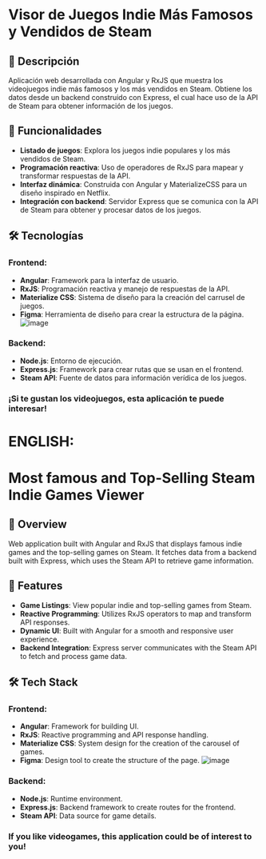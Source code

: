 # Visor de Juegos Indie Más Famosos y Vendidos de Steam
## 📌 Descripción
Aplicación web desarrollada con Angular y RxJS que muestra los videojuegos indie más famosos y los más vendidos en Steam. Obtiene los datos desde un backend construido con Express, el cual hace uso de la API de Steam para obtener información de los juegos.

## 🚀 Funcionalidades
- **Listado de juegos**: Explora los juegos indie populares y los más vendidos de Steam.  
- **Programación reactiva**: Uso de operadores de RxJS para mapear y transformar respuestas de la API.  
- **Interfaz dinámica**: Construida con Angular y MaterializeCSS para un diseño inspirado en Netflix.  
- **Integración con backend**: Servidor Express que se comunica con la API de Steam para obtener y procesar datos de los juegos.

## 🛠️ Tecnologías
### Frontend:
- **Angular**: Framework para la interfaz de usuario.  
- **RxJS**: Programación reactiva y manejo de respuestas de la API.  
- **Materialize CSS**: Sistema de diseño para la creación del carrusel de juegos.  
- **Figma**: Herramienta de diseño para crear la estructura de la página.    ![image](https://github.com/user-attachments/assets/581f9cef-b755-48d5-869c-fd9415d397bd)

### Backend:
- **Node.js**: Entorno de ejecución.  
- **Express.js**: Framework para crear rutas que se usan en el frontend.  
- **Steam API**: Fuente de datos para información verídica de los juegos.  

### ¡Si te gustan los videojuegos, esta aplicación te puede interesar!


# ENGLISH:
# Most famous and Top-Selling Steam Indie Games Viewer
## 📌 Overview
Web application built with Angular and RxJS that displays famous indie games and the top-selling games on Steam. It fetches data from a backend built with Express, which uses the Steam API to retrieve game information.

## 🚀 Features
- **Game Listings**: View popular indie and top-selling games from Steam.  
- **Reactive Programming**: Utilizes RxJS operators to map and transform API responses.  
- **Dynamic UI**: Built with Angular for a smooth and responsive user experience.  
- **Backend Integration**: Express server communicates with the Steam API to fetch and process game data.  

## 🛠️ Tech Stack
### Frontend:
- **Angular**: Framework for building UI.  
- **RxJS**: Reactive programming and API response handling.  
- **Materialize CSS**: System design for the creation of the carousel of games.  
- **Figma**: Design tool to create the structure of the page.    ![image](https://github.com/user-attachments/assets/581f9cef-b755-48d5-869c-fd9415d397bd)

### Backend:
- **Node.js**: Runtime environment.  
- **Express.js**: Backend framework to create routes for the frontend.  
- **Steam API**: Data source for game details.

### If you like videogames, this application could be of interest to you!

